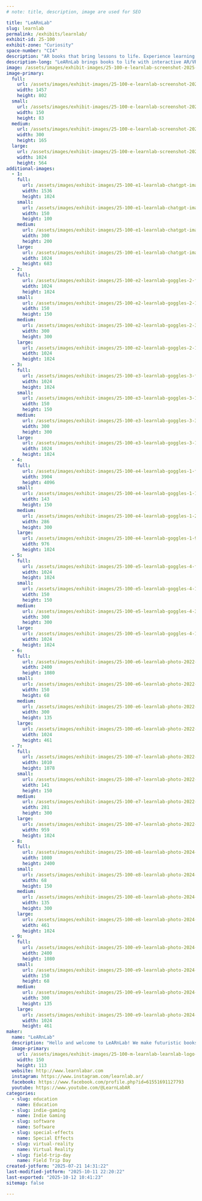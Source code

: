 ```yaml
---
# note: title, description, image are used for SEO

title: "LeARnLab"
slug: learnlab
permalink: /exhibits/learnlab/
exhibit-id: 25-100
exhibit-zone: "Curiosity"
space-number: "CI4"
description: "AR books that bring lessons to life. Experience learning by seeing, exploring & hearing!"
description-long: "LeARnLab brings books to life with interactive AR/VR adventures! Our vibrant, educational stories leap off the page. They're perfect for curious kids, busy parents, and forward-thinking teachers. Think science, history, and imagination with digital 3D experiences that teach as much as they wow. Enhance reading, spark creativity, and upgrade every learning moment in a way you've never experienced before!"
image: /assets/images/exhibit-images/25-100-e-learnlab-screenshot-2025-07-03-151933-300x165.jpg
image-primary: 
  full:
    url: /assets/images/exhibit-images/25-100-e-learnlab-screenshot-2025-07-03-151933-full.jpg
    width: 1457
    height: 802
  small:
    url: /assets/images/exhibit-images/25-100-e-learnlab-screenshot-2025-07-03-151933-150x83.jpg
    width: 150
    height: 83
  medium:
    url: /assets/images/exhibit-images/25-100-e-learnlab-screenshot-2025-07-03-151933-300x165.jpg
    width: 300
    height: 165
  large:
    url: /assets/images/exhibit-images/25-100-e-learnlab-screenshot-2025-07-03-151933-1024x564.jpg
    width: 1024
    height: 564
additional-images: 
  - 1:
    full:
      url: /assets/images/exhibit-images/25-100-e1-learnlab-chatgpt-image-jun-6-2025-11-23-07-pm-full.png
      width: 1536
      height: 1024
    small:
      url: /assets/images/exhibit-images/25-100-e1-learnlab-chatgpt-image-jun-6-2025-11-23-07-pm-150x100.png
      width: 150
      height: 100
    medium:
      url: /assets/images/exhibit-images/25-100-e1-learnlab-chatgpt-image-jun-6-2025-11-23-07-pm-300x200.png
      width: 300
      height: 200
    large:
      url: /assets/images/exhibit-images/25-100-e1-learnlab-chatgpt-image-jun-6-2025-11-23-07-pm-1024x683.png
      width: 1024
      height: 683
  - 2:
    full:
      url: /assets/images/exhibit-images/25-100-e2-learnlab-goggles-2-full.png
      width: 1024
      height: 1024
    small:
      url: /assets/images/exhibit-images/25-100-e2-learnlab-goggles-2-150x150.png
      width: 150
      height: 150
    medium:
      url: /assets/images/exhibit-images/25-100-e2-learnlab-goggles-2-300x300.png
      width: 300
      height: 300
    large:
      url: /assets/images/exhibit-images/25-100-e2-learnlab-goggles-2-1024x1024.png
      width: 1024
      height: 1024
  - 3:
    full:
      url: /assets/images/exhibit-images/25-100-e3-learnlab-goggles-3-full.png
      width: 1024
      height: 1024
    small:
      url: /assets/images/exhibit-images/25-100-e3-learnlab-goggles-3-150x150.png
      width: 150
      height: 150
    medium:
      url: /assets/images/exhibit-images/25-100-e3-learnlab-goggles-3-300x300.png
      width: 300
      height: 300
    large:
      url: /assets/images/exhibit-images/25-100-e3-learnlab-goggles-3-1024x1024.png
      width: 1024
      height: 1024
  - 4:
    full:
      url: /assets/images/exhibit-images/25-100-e4-learnlab-goggles-1-full.png
      width: 3904
      height: 4096
    small:
      url: /assets/images/exhibit-images/25-100-e4-learnlab-goggles-1-143x150.png
      width: 143
      height: 150
    medium:
      url: /assets/images/exhibit-images/25-100-e4-learnlab-goggles-1-286x300.png
      width: 286
      height: 300
    large:
      url: /assets/images/exhibit-images/25-100-e4-learnlab-goggles-1-976x1024.png
      width: 976
      height: 1024
  - 5:
    full:
      url: /assets/images/exhibit-images/25-100-e5-learnlab-goggles-4-full.png
      width: 1024
      height: 1024
    small:
      url: /assets/images/exhibit-images/25-100-e5-learnlab-goggles-4-150x150.png
      width: 150
      height: 150
    medium:
      url: /assets/images/exhibit-images/25-100-e5-learnlab-goggles-4-300x300.png
      width: 300
      height: 300
    large:
      url: /assets/images/exhibit-images/25-100-e5-learnlab-goggles-4-1024x1024.png
      width: 1024
      height: 1024
  - 6:
    full:
      url: /assets/images/exhibit-images/25-100-e6-learnlab-photo-2022-07-29t17-03-38-full.jpeg
      width: 2400
      height: 1080
    small:
      url: /assets/images/exhibit-images/25-100-e6-learnlab-photo-2022-07-29t17-03-38-150x68.jpeg
      width: 150
      height: 68
    medium:
      url: /assets/images/exhibit-images/25-100-e6-learnlab-photo-2022-07-29t17-03-38-300x135.jpeg
      width: 300
      height: 135
    large:
      url: /assets/images/exhibit-images/25-100-e6-learnlab-photo-2022-07-29t17-03-38-1024x461.jpeg
      width: 1024
      height: 461
  - 7:
    full:
      url: /assets/images/exhibit-images/25-100-e7-learnlab-photo-2022-09-18t15-04-37-full.jpeg
      width: 1010
      height: 1078
    small:
      url: /assets/images/exhibit-images/25-100-e7-learnlab-photo-2022-09-18t15-04-37-141x150.jpeg
      width: 141
      height: 150
    medium:
      url: /assets/images/exhibit-images/25-100-e7-learnlab-photo-2022-09-18t15-04-37-281x300.jpeg
      width: 281
      height: 300
    large:
      url: /assets/images/exhibit-images/25-100-e7-learnlab-photo-2022-09-18t15-04-37-959x1024.jpeg
      width: 959
      height: 1024
  - 8:
    full:
      url: /assets/images/exhibit-images/25-100-e8-learnlab-photo-2024-02-05t20-54-51-full.jpeg
      width: 1080
      height: 2400
    small:
      url: /assets/images/exhibit-images/25-100-e8-learnlab-photo-2024-02-05t20-54-51-68x150.jpeg
      width: 68
      height: 150
    medium:
      url: /assets/images/exhibit-images/25-100-e8-learnlab-photo-2024-02-05t20-54-51-135x300.jpeg
      width: 135
      height: 300
    large:
      url: /assets/images/exhibit-images/25-100-e8-learnlab-photo-2024-02-05t20-54-51-461x1024.jpeg
      width: 461
      height: 1024
  - 9:
    full:
      url: /assets/images/exhibit-images/25-100-e9-learnlab-photo-2024-03-24t17-10-07-full.jpeg
      width: 2400
      height: 1080
    small:
      url: /assets/images/exhibit-images/25-100-e9-learnlab-photo-2024-03-24t17-10-07-150x68.jpeg
      width: 150
      height: 68
    medium:
      url: /assets/images/exhibit-images/25-100-e9-learnlab-photo-2024-03-24t17-10-07-300x135.jpeg
      width: 300
      height: 135
    large:
      url: /assets/images/exhibit-images/25-100-e9-learnlab-photo-2024-03-24t17-10-07-1024x461.jpeg
      width: 1024
      height: 461
maker: 
  name: "LeARnLab"
  description: "Hello and welcome to LeARnLab! We make futuristic books using AR and VR. Each page in our books comes to life in the form of a living, breathing 3D object. Make dinosaurs roar, watch planets spin, listen to a heart beat as blood flows through the chambers, or watch an engine come to life and roar with all cylinders!"
  image-primary:
    url: /assets/images/exhibit-images/25-100-m-learnlab-learnlab-logo-png-file-1-300x225.png
    width: 150
    height: 113
  website: http://www.learnlabar.com
  instagram: https://www.instagram.com/learnlab.ar/
  facebook: https://www.facebook.com/profile.php?id=61551691127793
  youtube: https://www.youtube.com/@LearnLabAR
categories: 
  - slug: education
    name: Education
  - slug: indie-gaming
    name: Indie Gaming
  - slug: software
    name: Software
  - slug: special-effects
    name: Special Effects
  - slug: virtual-reality
    name: Virtual Reality
  - slug: field-trip-day
    name: Field Trip Day
created-jotform: "2025-07-21 14:31:22"
last-modified-jotform: "2025-10-11 22:20:22"
last-exported: "2025-10-12 10:41:23"
sitemap: false

---
```

